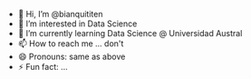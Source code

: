 - 👋 Hi, I’m @bianquititen
- 👀 I’m interested in Data Science
- 🌱 I’m currently learning Data Science @ Universidad Austral
- 📫 How to reach me ... don't
- 😄 Pronouns: same as above
- ⚡ Fun fact: ...

<!---
bianquititen/bianquititen is a ✨ special ✨ repository because its `README.md` (this file) appears on your GitHub profile.
You can click the Preview link to take a look at your changes.
--->
